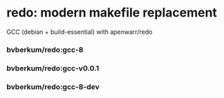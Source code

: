# redo: modern makefile replacement

GCC (debian + build-essential) with apenwarr/redo

### bvberkum/redo:gcc-8
### bvberkum/redo:gcc-v0.0.1
### bvberkum/redo:gcc-8-dev

